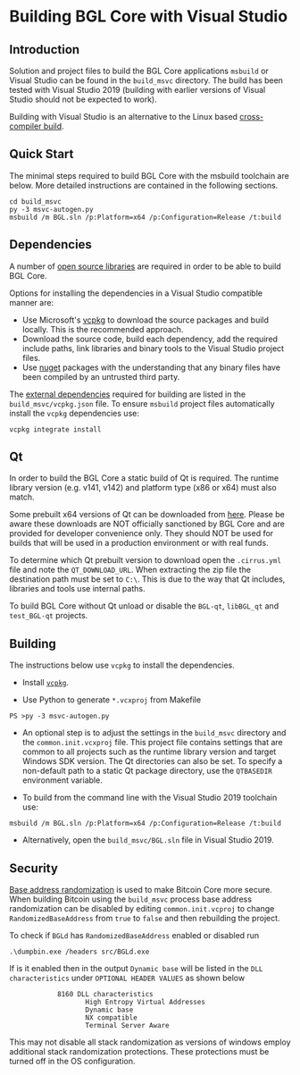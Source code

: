 Building BGL Core with Visual Studio
========================================

Introduction
---------------------
Solution and project files to build the BGL Core applications `msbuild` or Visual Studio can be found in the `build_msvc` directory. The build has been tested with Visual Studio 2019 (building with earlier versions of Visual Studio should not be expected to work).

Building with Visual Studio is an alternative to the Linux based [cross-compiler build](https://github.com/BitgesellOfficial/bitgesell/blob/master/doc/build-windows.md).

Quick Start
---------------------
The minimal steps required to build BGL Core with the msbuild toolchain are below. More detailed instructions are contained in the following sections.

```
cd build_msvc
py -3 msvc-autogen.py
msbuild /m BGL.sln /p:Platform=x64 /p:Configuration=Release /t:build
```

Dependencies
---------------------
A number of [open source libraries](https://github.com/BGL/BGL/blob/master/doc/dependencies.md) are required in order to be able to build BGL Core.

Options for installing the dependencies in a Visual Studio compatible manner are:

- Use Microsoft's [vcpkg](https://docs.microsoft.com/en-us/cpp/vcpkg) to download the source packages and build locally. This is the recommended approach.
- Download the source code, build each dependency, add the required include paths, link libraries and binary tools to the Visual Studio project files.
- Use [nuget](https://www.nuget.org/) packages with the understanding that any binary files have been compiled by an untrusted third party.

The [external dependencies](https://github.com/bitcoin/bitcoin/blob/master/doc/dependencies.md) required for building are listed in the `build_msvc/vcpkg.json` file. To ensure `msbuild` project files automatically install the `vcpkg` dependencies use:

```
vcpkg integrate install
```

Qt
---------------------
In order to build the BGL Core a static build of Qt is required. The runtime library version (e.g. v141, v142) and platform type (x86 or x64) must also match.

Some prebuilt x64 versions of Qt can be downloaded from [here](https://github.com/sipsorcery/qt_win_binary/releases). Please be aware these downloads are NOT officially sanctioned by BGL Core and are provided for developer convenience only. They should NOT be used for builds that will be used in a production environment or with real funds.

To determine which Qt prebuilt version to download open the `.cirrus.yml` file and note the `QT_DOWNLOAD_URL`. When extracting the zip file the destination path must be set to `C:\`. This is due to the way that Qt includes, libraries and tools use internal paths.

To build BGL Core without Qt unload or disable the `BGL-qt`, `libBGL_qt` and `test_BGL-qt` projects.

Building
---------------------
The instructions below use `vcpkg` to install the dependencies.

- Install [`vcpkg`](https://github.com/Microsoft/vcpkg).

- Use Python to generate `*.vcxproj` from Makefile

```
PS >py -3 msvc-autogen.py
```

- An optional step is to adjust the settings in the `build_msvc` directory and the `common.init.vcxproj` file. This project file contains settings that are common to all projects such as the runtime library version and target Windows SDK version. The Qt directories can also be set. To specify a non-default path to a static Qt package directory, use the `QTBASEDIR` environment variable.

- To build from the command line with the Visual Studio 2019 toolchain use:

```
msbuild /m BGL.sln /p:Platform=x64 /p:Configuration=Release /t:build
```

- Alternatively, open the `build_msvc/BGL.sln` file in Visual Studio 2019.

Security
---------------------
[Base address randomization](https://docs.microsoft.com/en-us/cpp/build/reference/dynamicbase-use-address-space-layout-randomization?view=msvc-160) is used to make Bitcoin Core more secure. When building Bitcoin using the `build_msvc` process base address randomization can be disabled by editing `common.init.vcproj` to change `RandomizedBaseAddress` from `true` to `false` and then rebuilding the project.

To check if `BGLd` has `RandomizedBaseAddress` enabled or disabled run

```
.\dumpbin.exe /headers src/BGLd.exe
```

If is it enabled then in the output `Dynamic base` will be listed in the `DLL characteristics` under `OPTIONAL HEADER VALUES` as shown below

```
            8160 DLL characteristics
                   High Entropy Virtual Addresses
                   Dynamic base
                   NX compatible
                   Terminal Server Aware
```

This may not disable all stack randomization as versions of windows employ additional stack randomization protections. These protections must be turned off in the OS configuration.
